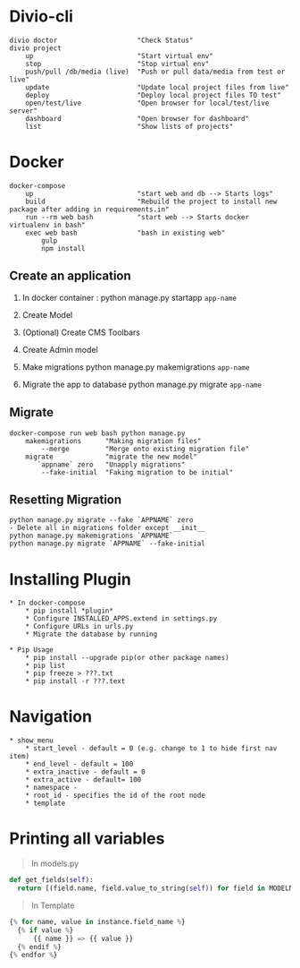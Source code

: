 # Divio-cli
    divio doctor                    "Check Status"
    divio project 
        up                          "Start virtual env"
        stop                        "Stop virtual env"
        push/pull /db/media (live)  "Push or pull data/media from test or live"
        update                      "Update local project files from live"
        deploy                      "Deploy local project files TO test"
        open/test/live              "Open browser for local/test/live server"
        dashboard                   "Open browser for dashboard"
        list                        "Show lists of projects"

# Docker
    docker-compose
        up                          "start web and db --> Starts logs"
        build                       "Rebuild the project to install new package after adding in requirements.in"
        run --rm web bash           "start web --> Starts docker virtualenv in bash"
        exec web bash               "bash in existing web"
            gulp                    
            npm install

## Create an application
  1. In docker container :
      python manage.py startapp `app-name`

  2. Create Model
  3. (Optional) Create CMS Toolbars
  4. Create Admin model

  5. Make migrations
      python manage.py makemigrations `app-name`

  6. Migrate the app to database
        python manage.py migrate `app-name`

## Migrate
    docker-compose run web bash python manage.py
        makemigrations      "Making migration files"
            --merge         "Merge onto existing migration file"
        migrate             "migrate the new model"
           `appname` zero   "Unapply migrations" 
            --fake-initial  "Faking migration to be initial"

## Resetting Migration
    python manage.py migrate --fake `APPNAME` zero
    - Delete all in migrations folder except __init__
    python manage.py makemigrations `APPNAME`
    python manage.py migrate `APPNAME` --fake-initial

# Installing Plugin
    * In docker-compose
        * pip install *plugin*
        * Configure INSTALLED_APPS.extend in settings.py
        * Configure URLs in urls.py
        * Migrate the database by running

    * Pip Usage
        * pip install --upgrade pip(or other package names)
        * pip list
        * pip freeze > ???.txt
        * pip install -r ???.text

# Navigation
    * show_menu
        * start_level - default = 0 (e.g. change to 1 to hide first nav item)
        * end_level - default = 100
        * extra_inactive - default = 0
        * extra_active - default= 100 
        * namespace - 
        * root_id - specifies the id of the root node
        * template


# Printing all variables
> In models.py

```python
def get_fields(self):
  return [(field.name, field.value_to_string(self)) for field in MODELNAME._meta.fields]
```

> In Template

```python
{% for name, value in instance.field_name %}
  {% if value %}
      {{ name }} => {{ value }}
  {% endif %}
{% endfor %}
```
